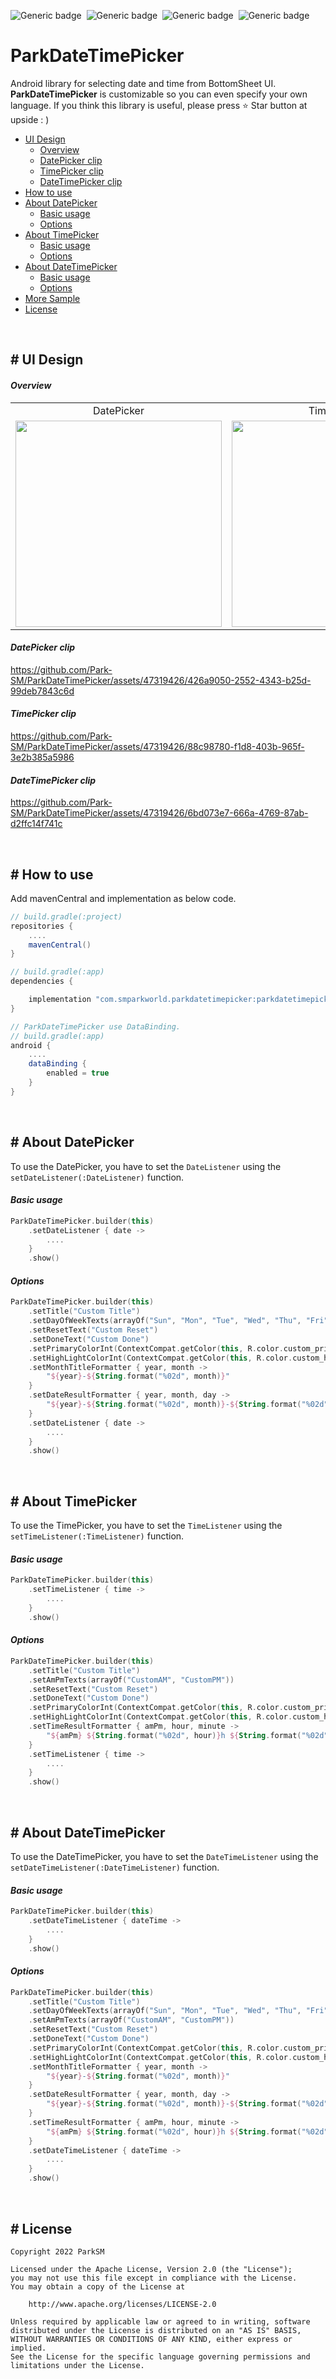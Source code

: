 ![Generic badge](https://img.shields.io/badge/Platform-Android-green.svg)&nbsp;
![Generic badge](https://img.shields.io/badge/Repository-MavenCentral-blue.svg)&nbsp;
![Generic badge](https://img.shields.io/badge/Version-v1.1.0-red.svg)&nbsp;
![Generic badge](https://img.shields.io/badge/License-Apache2.0-3DB7CC.svg)&nbsp;

# ParkDateTimePicker
Android library for selecting date and time from BottomSheet UI. **ParkDateTimePicker** is customizable so you can even specify your own language. If you think this library is useful, please press ⭐️ Star button at upside : )
- [UI Design](https://github.com/Park-SM/ParkDateTimePicker#-ui-design)
    - [Overview](https://github.com/Park-SM/ParkDateTimePicker#overview)
    - [DatePicker clip](https://github.com/Park-SM/ParkDateTimePicker#datepicker-clip)
    - [TimePicker clip](https://github.com/Park-SM/ParkDateTimePicker#timepicker-clip)
    - [DateTimePicker clip](https://github.com/Park-SM/ParkDateTimePicker#datetimepicker-clip)
- [How to use](https://github.com/Park-SM/ParkDateTimePicker#-how-to-use)
- [About DatePicker](https://github.com/Park-SM/ParkDateTimePicker#-about-datepicker)
    - [Basic usage](https://github.com/Park-SM/ParkDateTimePicker#basic-usage)
    - [Options](https://github.com/Park-SM/ParkDateTimePicker#options)
- [About TimePicker](https://github.com/Park-SM/ParkDateTimePicker#-about-timepicker)
    - [Basic usage](https://github.com/Park-SM/ParkDateTimePicker#basic-usage-1)
    - [Options](https://github.com/Park-SM/ParkDateTimePicker#options-1)
- [About DateTimePicker](https://github.com/Park-SM/ParkDateTimePicker#-about-datetimepicker)
    - [Basic usage](https://github.com/Park-SM/ParkDateTimePicker#basic-usage-2)
    - [Options](https://github.com/Park-SM/ParkDateTimePicker#options-2)
- [More Sample](https://github.com/Park-SM/ParkDateTimePicker/blob/develop/app/src/main/java/com/smparkworld/sample/MainActivity.kt)
- [License](https://github.com/Park-SM/ParkDateTimePicker#-license)
<br>

## # UI Design
#### *Overview*
<table>
    <tr>
        <td  align="center">DatePicker</td>
        <td  align="center">TimePicker</td>
    </tr>
    <tr>
        <td><img width="330" src="https://github.com/Park-SM/ParkDateTimePicker/assets/47319426/af7a4a5c-39a6-4a92-974a-ce377eea601f"/></td>
        <td><img width="330" src="https://github.com/Park-SM/ParkDateTimePicker/assets/47319426/a263e0c7-e361-4e8a-b0b3-20afec116d7e"/></td>
    </tr>
</table>

#### *DatePicker clip*
https://github.com/Park-SM/ParkDateTimePicker/assets/47319426/426a9050-2552-4343-b25d-99deb7843c6d

#### *TimePicker clip*
https://github.com/Park-SM/ParkDateTimePicker/assets/47319426/88c98780-f1d8-403b-965f-3e2b385a5986

#### *DateTimePicker clip*
https://github.com/Park-SM/ParkDateTimePicker/assets/47319426/6bd073e7-666a-4769-87ab-d2ffc14f741c

<br>


## # How to use
Add mavenCentral and implementation as below code.
```groovy
// build.gradle(:project)
repositories {
    ....
    mavenCentral()
}

// build.gradle(:app)
dependencies {

    implementation "com.smparkworld.parkdatetimepicker:parkdatetimepicker:1.1.0"
}

// ParkDateTimePicker use DataBinding.
// build.gradle(:app)
android {
    ....
    dataBinding {
        enabled = true
    }
}
```
<br>

## # About DatePicker
To use the DatePicker, you have to set the `DateListener` using the `setDateListener(:DateListener)` function.
#### *Basic usage*
```kotlin
ParkDateTimePicker.builder(this)
    .setDateListener { date ->
        ....
    }
    .show()
```

#### *Options*
```kotlin
ParkDateTimePicker.builder(this)
    .setTitle("Custom Title")
    .setDayOfWeekTexts(arrayOf("Sun", "Mon", "Tue", "Wed", "Thu", "Fri", "Sat"))
    .setResetText("Custom Reset")
    .setDoneText("Custom Done")
    .setPrimaryColorInt(ContextCompat.getColor(this, R.color.custom_primary))
    .setHighLightColorInt(ContextCompat.getColor(this, R.color.custom_high_light))
    .setMonthTitleFormatter { year, month ->
        "${year}-${String.format("%02d", month)}"
    }
    .setDateResultFormatter { year, month, day ->
        "${year}-${String.format("%02d", month)}-${String.format("%02d", day)}"
    }
    .setDateListener { date ->
        ....
    }
    .show()
```
<br>

## # About TimePicker
To use the TimePicker, you have to set the `TimeListener` using the `setTimeListener(:TimeListener)` function.
#### *Basic usage*
```kotlin
ParkDateTimePicker.builder(this)
    .setTimeListener { time ->
        ....
    }
    .show()

```

#### *Options*
```kotlin
ParkDateTimePicker.builder(this)
    .setTitle("Custom Title")
    .setAmPmTexts(arrayOf("CustomAM", "CustomPM"))
    .setResetText("Custom Reset")
    .setDoneText("Custom Done")
    .setPrimaryColorInt(ContextCompat.getColor(this, R.color.custom_primary))
    .setHighLightColorInt(ContextCompat.getColor(this, R.color.custom_high_light))
    .setTimeResultFormatter { amPm, hour, minute ->
        "${amPm} ${String.format("%02d", hour)}h ${String.format("%02d", minute)}m"
    }
    .setTimeListener { time ->
        ....
    }
    .show()
```
<br>

## # About DateTimePicker
To use the DateTimePicker, you have to set the `DateTimeListener` using the `setDateTimeListener(:DateTimeListener)` function.
#### *Basic usage*
```kotlin
ParkDateTimePicker.builder(this)
    .setDateTimeListener { dateTime ->
        ....
    }
    .show()
```

#### *Options*
```kotlin
ParkDateTimePicker.builder(this)
    .setTitle("Custom Title")
    .setDayOfWeekTexts(arrayOf("Sun", "Mon", "Tue", "Wed", "Thu", "Fri", "Sat"))
    .setAmPmTexts(arrayOf("CustomAM", "CustomPM"))
    .setResetText("Custom Reset")
    .setDoneText("Custom Done")
    .setPrimaryColorInt(ContextCompat.getColor(this, R.color.custom_primary))
    .setHighLightColorInt(ContextCompat.getColor(this, R.color.custom_high_light))
    .setMonthTitleFormatter { year, month ->
        "${year}-${String.format("%02d", month)}"
    }
    .setDateResultFormatter { year, month, day ->
        "${year}-${String.format("%02d", month)}-${String.format("%02d", day)}"
    }
    .setTimeResultFormatter { amPm, hour, minute ->
        "${amPm} ${String.format("%02d", hour)}h ${String.format("%02d", minute)}m"
    }
    .setDateTimeListener { dateTime ->
        ....
    }
    .show()
```
<br>

## # License
```
Copyright 2022 ParkSM

Licensed under the Apache License, Version 2.0 (the "License");
you may not use this file except in compliance with the License.
You may obtain a copy of the License at

    http://www.apache.org/licenses/LICENSE-2.0

Unless required by applicable law or agreed to in writing, software
distributed under the License is distributed on an "AS IS" BASIS,
WITHOUT WARRANTIES OR CONDITIONS OF ANY KIND, either express or implied.
See the License for the specific language governing permissions and
limitations under the License.
```
